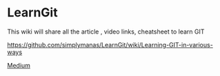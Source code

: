 # LearnGit
This wiki will share all the article , video links, cheatsheet to learn GIT 

https://github.com/simplymanas/LearnGit/wiki/Learning-GIT-in-various-ways


[Medium](https://medium.com/@simplymanas/learning-github-in-various-way-f74c229f88be)
